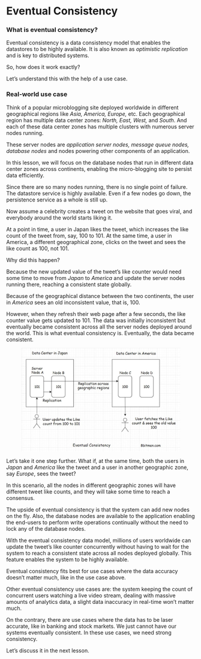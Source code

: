 # Eventual Consistency

### What is eventual consistency? <a href="#what-is-eventual-consistency" id="what-is-eventual-consistency"></a>

Eventual consistency is a data consistency model that enables the datastores to be highly available. It is also known as _optimistic replication_ and is key to distributed systems.

So, how does it work exactly?

Let’s understand this with the help of a use case.

### Real-world use case <a href="#real-world-use-case" id="real-world-use-case"></a>

Think of a popular microblogging site deployed worldwide in different geographical regions like _Asia, America, Europe,_ etc. Each geographical region has multiple data center zones: _North, East, West,_ and _South_. And each of these data center zones has multiple clusters with numerous server nodes running.

These server nodes are _application server nodes, message queue nodes, database nodes_ and nodes powering other components of an application.

In this lesson, we will focus on the database nodes that run in different data center zones across continents, enabling the micro-blogging site to persist data efficiently.

Since there are so many nodes running, there is no single point of failure. The datastore service is highly available. Even if a few nodes go down, the persistence service as a whole is still up.

Now assume a celebrity creates a tweet on the website that goes viral, and everybody around the world starts liking it.

At a point in time, a user in Japan likes the tweet, which increases the like count of the tweet from, say, 100 to 101. At the same time, a user in America, a different geographical zone, clicks on the tweet and sees the like count as 100, not 101.

Why did this happen?

Because the new updated value of the tweet’s like counter would need some time to move from _Japan_ to _America_ and update the server nodes running there, reaching a consistent state globally.

Because of the geographical distance between the two continents, the user in _America_ sees an old inconsistent value, that is, 100.

However, when they refresh their web page after a few seconds, the like counter value gets updated to 101. The data was initially inconsistent but eventually became consistent across all the server nodes deployed around the world. This is what eventual consistency is. Eventually, the data became consistent.

<figure><img src="../.gitbook/assets/Screenshot 2023-08-21 at 4.25.31 AM.png" alt=""><figcaption></figcaption></figure>

Let’s take it one step further. What if, at the same time, both the users in _Japan_ and _America_ like the tweet and a user in another geographic zone, say _Europe_, sees the tweet?

In this scenario, all the nodes in different geographic zones will have different tweet like counts, and they will take some time to reach a consensus.

The upside of eventual consistency is that the system can add new nodes on the fly. Also, the database nodes are available to the application enabling the end-users to perform write operations continually without the need to lock any of the database nodes.

With the eventual consistency data model, millions of users worldwide can update the tweet’s like counter concurrently without having to wait for the system to reach a consistent state across all nodes deployed globally. This feature enables the system to be highly available.

Eventual consistency fits best for use cases where the data accuracy doesn’t matter much, like in the use case above.

Other eventual consistency use cases are: the system keeping the count of concurrent users watching a live video stream, dealing with massive amounts of analytics data, a slight data inaccuracy in real-time won’t matter much.

On the contrary, there are use cases where the data has to be laser accurate, like in banking and stock markets. We just cannot have our systems eventually consistent. In these use cases, we need strong consistency.

Let’s discuss it in the next lesson.
